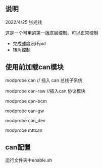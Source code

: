 ## 说明
2022/4/25
张光钱

这是一个可用的第一版底层控制。可以正常控制
+ 完成速度闭环pid
+ 转角控制

## 使用前加载can模块
modprobe can      // 插入 can 总线子系统

modprobe can-raw   //插入can 协议模块

modprobe can-bcm

modprobe can-gw  

modprobe can_dev

modprobe mttcan  

## can配置
运行文件夹中enable.sh
